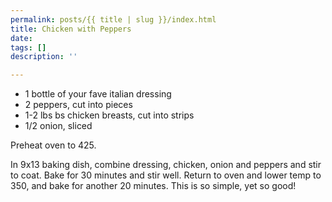 ```yaml
---
permalink: posts/{{ title | slug }}/index.html
title: Chicken with Peppers
date: 
tags: []
description: ''

---
```

* 1 bottle of your fave italian dressing
* 2 peppers, cut into pieces
* 1-2 lbs bs chicken breasts, cut into strips
* 1/2 onion, sliced

Preheat oven to 425. 

In 9x13 baking dish, combine dressing, chicken, onion and peppers and stir to coat. Bake for 30 minutes and stir well. Return to oven and lower temp to 350, and bake for another 20 minutes. This is so simple, yet so good! 